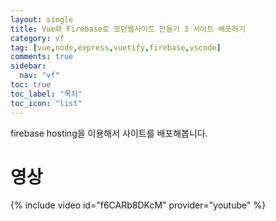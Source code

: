```yaml
---
layout: single
title: Vue와 Firebase로 모던웹사이트 만들기 3 사이트 배포하기
category: vf
tag: [vue,node,express,vuetify,firebase,vscode]
comments: true
sidebar:
  nav: "vf"
toc: true
toc_label: "목차"
toc_icon: "list"
---
```


firebase hosting을 이용해서 사이트를 배포해봅니다.

# 영상

{% include video id="f6CARb8DKcM" provider="youtube" %}
